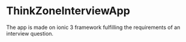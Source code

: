 # ThinkZoneInterviewApp
The app is made on ionic 3 framework fulfilling the requirements of an interview question.
